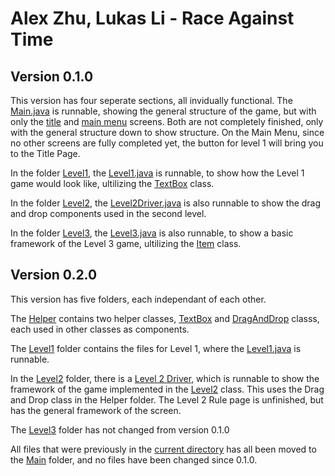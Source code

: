 # Alex Zhu, Lukas Li - Race Against Time

## Version 0.1.0

This version has four seperate sections, all invidually functional. The [Main.java](./Main.java) is runnable, showing the general structure of the game, but with only the [title](./TitleScreen.java) and [main menu](./MainMenu.java) screens. Both are not completely finished, only with the general structure down to show structure. On the Main Menu, since no other screens are fully completed yet, the button for level 1 will bring you to the Title Page.

In the folder [Level1](./Level1/), the [Level1.java](./Level1/Level1.java) is runnable, to show how the Level 1 game would look like, ultilizing the [TextBox](./Level1/TextBox.java) class.

In the folder [Level2](./Level2/), the [Level2Driver.java](./Level2/Level2Driver.java) is also runnable to show the drag and drop components used in the second level.

In the folder [Level3](./Level3/), the [Level3.java](./Level3/Level3.java) is also runnable, to show a basic framework of the Level 3 game, ultilizing the [Item](./Level3/Item.java) class.

## Version 0.2.0

This version has five folders, each independant of each other.

The [Helper](./Helper/) contains two helper classes, [TextBox](./Helper/TextBox.java) and [DragAndDrop](./Helper/DragAndDrop.java) classs, each used in other classes as components.

The [Level1](./Level1/) folder contains the files for Level 1, where the [Level1.java](./Level1/Level1.java) is runnable.

In the [Level2](./Level2/) folder, there is a [Level 2 Driver](./Level2/Level2Driver.java), which is runnable to show the framework of the game implemented in the [Level2](./Level2/Level2.java) class. This uses the Drag and Drop class in the Helper folder. The Level 2 Rule page is unfinished, but has the general framework of the screen.

The [Level3](./Level3/) folder has not changed from version 0.1.0

All files that were previously in the [current directory](./) has all been moved to the [Main](./Main/) folder, and no files have been changed since 0.1.0.
